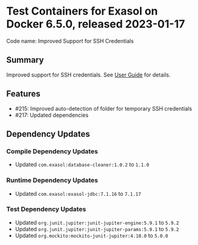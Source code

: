 # Test Containers for Exasol on Docker 6.5.0, released 2023-01-17

Code name: Improved Support for SSH Credentials

## Summary

Improved support for SSH credentials. See [User Guide](../user_guide/user_guide.md#ssh-access-and-temporary-credentials) for details.

## Features

* #215: Improved auto-detection of folder for temporary SSH credentials
* #217: Updated dependencies

## Dependency Updates

### Compile Dependency Updates

* Updated `com.exasol:database-cleaner:1.0.2` to `1.1.0`

### Runtime Dependency Updates

* Updated `com.exasol:exasol-jdbc:7.1.16` to `7.1.17`

### Test Dependency Updates

* Updated `org.junit.jupiter:junit-jupiter-engine:5.9.1` to `5.9.2`
* Updated `org.junit.jupiter:junit-jupiter-params:5.9.1` to `5.9.2`
* Updated `org.mockito:mockito-junit-jupiter:4.10.0` to `5.0.0`

